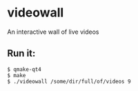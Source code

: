 videowall
=========

An interactive wall of live videos


Run it:
-------

	$ qmake-qt4
	$ make
	$ ./videowall /some/dir/full/of/videos 9
